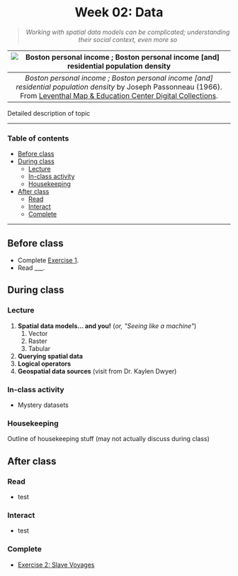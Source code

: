<center>

# Week 02: Data <!-- omit in toc -->

>*Working with spatial data models can be complicated; understanding their social context, even more so*

|![Boston personal income ; Boston personal income \[and\] residential population density](https://iiif.digitalcommonwealth.org/iiif/2/commonwealth:fn107c409/866,116,10489,5244/1200,/0/default.jpg)
|:-:
|*Boston personal income ; Boston personal income \[and\] residential population density* by Joseph Passonneau (1966). From [Leventhal Map & Education Center Digital Collections](https://collections.leventhalmap.org/search/commonwealth:x633f952x).

</center>

Detailed description of topic

---
### Table of contents <!-- omit in toc -->
- [Before class](#before-class)
- [During class](#during-class)
  - [Lecture](#lecture)
  - [In-class activity](#in-class-activity)
  - [Housekeeping](#housekeeping)
- [After class](#after-class)
  - [Read](#read)
  - [Interact](#interact)
  - [Complete](#complete)
---

## Before class

* Complete [Exercise 1](/week/01_intro/exercises/exercise1_basics-india.md).
* Read ___.

## During class

### Lecture

1. **Spatial data models... and you!** (*or, "Seeing like a machine"*)
   1. Vector
   2. Raster
   3. Tabular
2. **Querying spatial data**
3. **Logical operators**
4. **Geospatial data sources** (visit from Dr. Kaylen Dwyer)

### In-class activity

* Mystery datasets

### Housekeeping

Outline of housekeeping stuff (may not actually discuss during class)

## After class

### Read

* test


### Interact

* test

### Complete
* [Exercise 2: Slave Voyages](/week/02_data/exercises/)